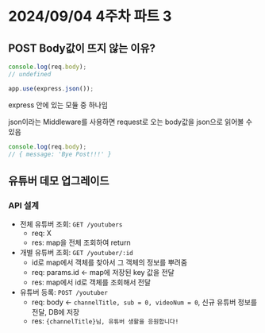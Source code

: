 # 2024/09/04 4주차 파트 3

## POST Body값이 뜨지 않는 이유?

```js
console.log(req.body);
// undefined
```

```js
app.use(express.json());
```

express 안에 있는 모듈 중 하나임

json이라는 Middleware를 사용하면 request로 오는 body값을 json으로 읽어볼 수 있음

```js
console.log(req.body);
// { message: 'Bye Post!!!' }
```

## 유튜버 데모 업그레이드

### API 설계

- 전체 유튜버 조회: `GET /youtubers`
  - req: X
  - res: map을 전체 조회하여 return
- 개별 유튜버 조회: `GET /youtuber/:id`
  - id로 map에서 객체를 찾아서 그 객체의 정보를 뿌려줌
  - req: params.id <- map에 저장된 key 값을 전달
  - res: map에서 id로 객체를 조회해서 전달
- 유튜버 등록: `POST /youtuber`
  - req: body <- `channelTitle, sub = 0, videoNum = 0`, 신규 유튜버 정보를 전달, DB에 저장
  - res: `{channelTitle}님, 유튜버 생활을 응원합니다!`
